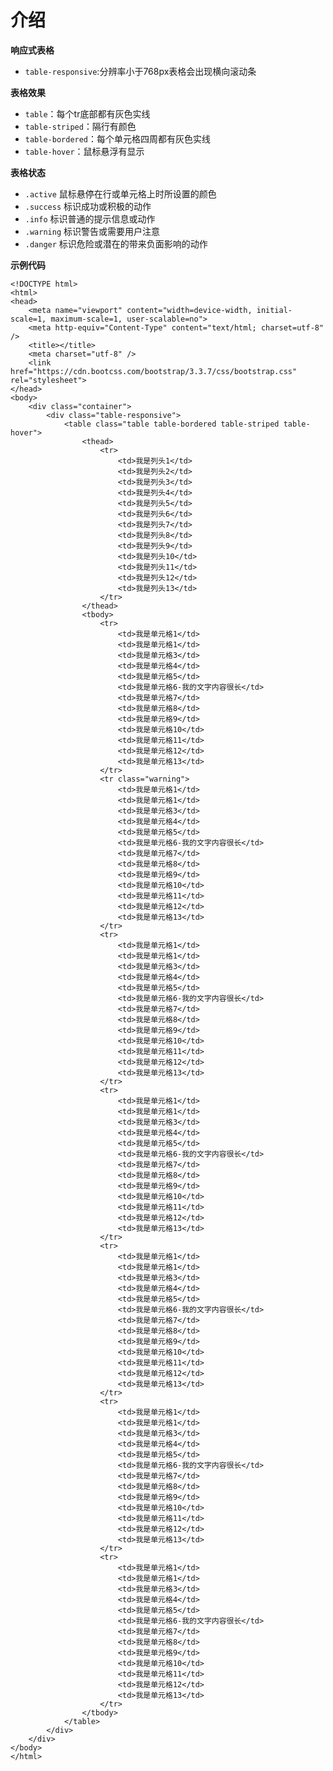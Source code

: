 # 介绍

**响应式表格**

* ``table-responsive``:分辨率小于768px表格会出现横向滚动条

**表格效果**

* ``table``：每个tr底部都有灰色实线
* ``table-striped``：隔行有颜色
* ``table-bordered``：每个单元格四周都有灰色实线
* ``table-hover``：鼠标悬浮有显示

**表格状态**

* ``.active``	鼠标悬停在行或单元格上时所设置的颜色
* ``.success``	标识成功或积极的动作
* ``.info``	标识普通的提示信息或动作
* ``.warning``	标识警告或需要用户注意
* ``.danger``	标识危险或潜在的带来负面影响的动作

**示例代码**

	<!DOCTYPE html>
	<html>
	<head>
	    <meta name="viewport" content="width=device-width, initial-scale=1, maximum-scale=1, user-scalable=no">
	    <meta http-equiv="Content-Type" content="text/html; charset=utf-8" />
	    <title></title>
	    <meta charset="utf-8" />
	    <link href="https://cdn.bootcss.com/bootstrap/3.3.7/css/bootstrap.css" rel="stylesheet">
	</head>
	<body>
	    <div class="container">
	        <div class="table-responsive">
	            <table class="table table-bordered table-striped table-hover">
	                <thead>
	                    <tr>
	                        <td>我是列头1</td>
	                        <td>我是列头2</td>
	                        <td>我是列头3</td>
	                        <td>我是列头4</td>
	                        <td>我是列头5</td>
	                        <td>我是列头6</td>
	                        <td>我是列头7</td>
	                        <td>我是列头8</td>
	                        <td>我是列头9</td>
	                        <td>我是列头10</td>
	                        <td>我是列头11</td>
	                        <td>我是列头12</td>
	                        <td>我是列头13</td>
	                    </tr>
	                </thead>
	                <tbody>
	                    <tr>
	                        <td>我是单元格1</td>
	                        <td>我是单元格1</td>
	                        <td>我是单元格3</td>
	                        <td>我是单元格4</td>
	                        <td>我是单元格5</td>
	                        <td>我是单元格6-我的文字内容很长</td>
	                        <td>我是单元格7</td>
	                        <td>我是单元格8</td>
	                        <td>我是单元格9</td>
	                        <td>我是单元格10</td>
	                        <td>我是单元格11</td>
	                        <td>我是单元格12</td>
	                        <td>我是单元格13</td>
	                    </tr>
	                    <tr class="warning">
	                        <td>我是单元格1</td>
	                        <td>我是单元格1</td>
	                        <td>我是单元格3</td>
	                        <td>我是单元格4</td>
	                        <td>我是单元格5</td>
	                        <td>我是单元格6-我的文字内容很长</td>
	                        <td>我是单元格7</td>
	                        <td>我是单元格8</td>
	                        <td>我是单元格9</td>
	                        <td>我是单元格10</td>
	                        <td>我是单元格11</td>
	                        <td>我是单元格12</td>
	                        <td>我是单元格13</td>
	                    </tr>
	                    <tr>
	                        <td>我是单元格1</td>
	                        <td>我是单元格1</td>
	                        <td>我是单元格3</td>
	                        <td>我是单元格4</td>
	                        <td>我是单元格5</td>
	                        <td>我是单元格6-我的文字内容很长</td>
	                        <td>我是单元格7</td>
	                        <td>我是单元格8</td>
	                        <td>我是单元格9</td>
	                        <td>我是单元格10</td>
	                        <td>我是单元格11</td>
	                        <td>我是单元格12</td>
	                        <td>我是单元格13</td>
	                    </tr>
	                    <tr>
	                        <td>我是单元格1</td>
	                        <td>我是单元格1</td>
	                        <td>我是单元格3</td>
	                        <td>我是单元格4</td>
	                        <td>我是单元格5</td>
	                        <td>我是单元格6-我的文字内容很长</td>
	                        <td>我是单元格7</td>
	                        <td>我是单元格8</td>
	                        <td>我是单元格9</td>
	                        <td>我是单元格10</td>
	                        <td>我是单元格11</td>
	                        <td>我是单元格12</td>
	                        <td>我是单元格13</td>
	                    </tr>
	                    <tr>
	                        <td>我是单元格1</td>
	                        <td>我是单元格1</td>
	                        <td>我是单元格3</td>
	                        <td>我是单元格4</td>
	                        <td>我是单元格5</td>
	                        <td>我是单元格6-我的文字内容很长</td>
	                        <td>我是单元格7</td>
	                        <td>我是单元格8</td>
	                        <td>我是单元格9</td>
	                        <td>我是单元格10</td>
	                        <td>我是单元格11</td>
	                        <td>我是单元格12</td>
	                        <td>我是单元格13</td>
	                    </tr>
	                    <tr>
	                        <td>我是单元格1</td>
	                        <td>我是单元格1</td>
	                        <td>我是单元格3</td>
	                        <td>我是单元格4</td>
	                        <td>我是单元格5</td>
	                        <td>我是单元格6-我的文字内容很长</td>
	                        <td>我是单元格7</td>
	                        <td>我是单元格8</td>
	                        <td>我是单元格9</td>
	                        <td>我是单元格10</td>
	                        <td>我是单元格11</td>
	                        <td>我是单元格12</td>
	                        <td>我是单元格13</td>
	                    </tr>
	                    <tr>
	                        <td>我是单元格1</td>
	                        <td>我是单元格1</td>
	                        <td>我是单元格3</td>
	                        <td>我是单元格4</td>
	                        <td>我是单元格5</td>
	                        <td>我是单元格6-我的文字内容很长</td>
	                        <td>我是单元格7</td>
	                        <td>我是单元格8</td>
	                        <td>我是单元格9</td>
	                        <td>我是单元格10</td>
	                        <td>我是单元格11</td>
	                        <td>我是单元格12</td>
	                        <td>我是单元格13</td>
	                    </tr>
	                </tbody>
	            </table>
	        </div>
	    </div>
	</body>
	</html>
